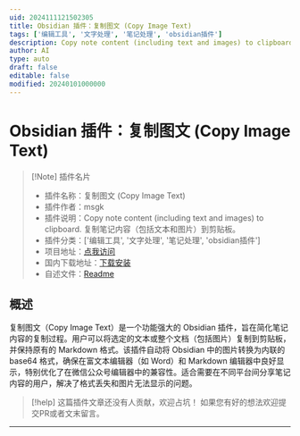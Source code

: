 ```yaml
---
uid: 2024111121502305
title: Obsidian 插件：复制图文 (Copy Image Text)
tags: ['编辑工具', '文字处理', '笔记处理', 'obsidian插件']
description: Copy note content (including text and images) to clipboard. 复制笔记内容（包括文本和图片）到剪贴板。
author: AI
type: auto
draft: false
editable: false
modified: 20240101000000
---
```


# Obsidian 插件：复制图文 (Copy Image Text)

> [!Note] 插件名片
> - 插件名称：复制图文 (Copy Image Text)
> - 插件作者：msgk
> - 插件说明：Copy note content (including text and images) to clipboard. 复制笔记内容（包括文本和图片）到剪贴板。
> - 插件分类：['编辑工具', '文字处理', '笔记处理', 'obsidian插件']
> - 项目地址：[点我访问](https://github.com/msgk239/obsidian-copy-image-text)
> - 国内下载地址：[下载安装](https://pkmer.cn/products/plugin/pluginMarket/?copy-image-text)
> - 自述文件：[Readme](https://ghproxy.net/https://raw.githubusercontent.com/msgk239/obsidian-copy-image-text/main/README.md)



## 概述

复制图文（Copy Image Text）是一个功能强大的 Obsidian 插件，旨在简化笔记内容的复制过程。用户可以将选定的文本或整个文档（包括图片）复制到剪贴板，并保持原有的 Markdown 格式。该插件自动将 Obsidian 中的图片转换为内联的 base64 格式，确保在富文本编辑器（如 Word）和 Markdown 编辑器中良好显示，特别优化了在微信公众号编辑器中的兼容性。适合需要在不同平台间分享笔记内容的用户，解决了格式丢失和图片无法显示的问题。


> [!help] 
> 这篇插件文章还没有人贡献，欢迎占坑！
> 如果您有好的想法欢迎提交PR或者文末留言。
> 

---




